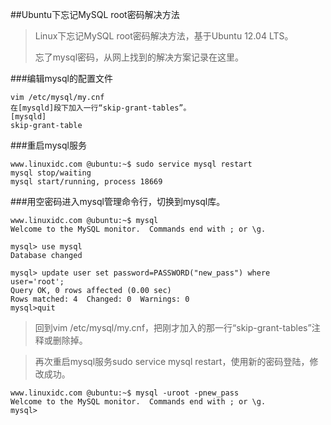 ##Ubuntu下忘记MySQL root密码解决方法


>Linux下忘记MySQL root密码解决方法，基于Ubuntu 12.04 LTS。
>
>忘了mysql密码，从网上找到的解决方案记录在这里。

###编辑mysql的配置文件
    
    vim /etc/mysql/my.cnf
    在[mysqld]段下加入一行“skip-grant-tables”。
    [mysqld]
    skip-grant-table



###重启mysql服务

    www.linuxidc.com @ubuntu:~$ sudo service mysql restart  
    mysql stop/waiting  
    mysql start/running, process 18669 

###用空密码进入mysql管理命令行，切换到mysql库。

    www.linuxidc.com @ubuntu:~$ mysql  
    Welcome to the MySQL monitor.  Commands end with ; or \g.  
      
    mysql> use mysql  
    Database changed 

    mysql> update user set password=PASSWORD("new_pass") where user='root';    
    Query OK, 0 rows affected (0.00 sec)    
    Rows matched: 4  Changed: 0  Warnings: 0    
    mysql>quit 

>回到vim /etc/mysql/my.cnf，把刚才加入的那一行“skip-grant-tables”注释或删除掉。

>再次重启mysql服务sudo service mysql restart，使用新的密码登陆，修改成功。

    www.linuxidc.com @ubuntu:~$ mysql -uroot -pnew_pass  
    Welcome to the MySQL monitor.  Commands end with ; or \g.  
    mysql> 
